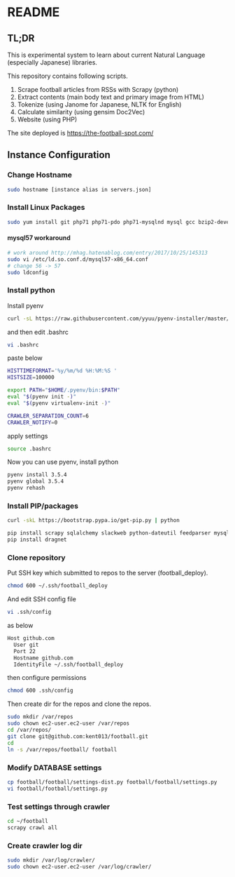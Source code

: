 # README
## TL;DR
This is experimental system to learn about current Natural Language (especially Japanese) libraries.

This repository contains following scripts.
1. Scrape football articles from RSSs with Scrapy (python)
2. Extract contents (main body text and primary image from HTML)
3. Tokenize (using Janome for Japanese, NLTK for English)
4. Calculate similarity (using gensim Doc2Vec)
5. Website (using PHP)

The site deployed is https://the-football-spot.com/

## Instance Configuration

### Change Hostname

```bash
sudo hostname [instance alias in servers.json]
```

### Install Linux Packages
```bash
sudo yum install git php71 php71-pdo php71-mysqlnd mysql gcc bzip2-devel readline-devel openssl-devel sqlite-devel mysql57 mysql57-devel gcc gcc-c++ libxml2-devel
```
#### mysql57 workaround

```bash
# work around http://mhag.hatenablog.com/entry/2017/10/25/145313
sudo vi /etc/ld.so.conf.d/mysql57-x86_64.conf
# change 56 -> 57
sudo ldconfig
```

### Install python
Install pyenv
```bash
curl -sL https://raw.githubusercontent.com/yyuu/pyenv-installer/master/bin/pyenv-installer | bash
```

and then edit .bashrc

```bash
vi .bashrc
```

paste below
```bash
HISTTIMEFORMAT='%y/%m/%d %H:%M:%S '
HISTSIZE=100000

export PATH="$HOME/.pyenv/bin:$PATH"
eval "$(pyenv init -)"
eval "$(pyenv virtualenv-init -)"

CRAWLER_SEPARATION_COUNT=6
CRAWLER_NOTIFY=0
```

apply settings
```bash
source .bashrc
```

Now you can use pyenv, install python

```bash
pyenv install 3.5.4
pyenv global 3.5.4
pyenv rehash
```

### Install PIP/packages

```bash
curl -skL https://bootstrap.pypa.io/get-pip.py | python

pip install scrapy sqlalchemy slackweb python-dateutil feedparser mysqlclient extractcontent3 numpy Cython extractcontent Pillow diskcache BeautifulSoup4 nltk
pip install dragnet
```

### Clone repository
Put SSH key which submitted to repos to the server (football_deploy).

```bash
chmod 600 ~/.ssh/football_deploy
```

And edit SSH config file

```bash
vi .ssh/config
```

as below

```bash
Host github.com
  User git
  Port 22
  Hostname github.com
  IdentityFile ~/.ssh/football_deploy
```

then configure permissions
```bash
chmod 600 .ssh/config
```

Then create dir for the repos and clone the repos.

```bash
sudo mkdir /var/repos
sudo chown ec2-user.ec2-user /var/repos
cd /var/repos/
git clone git@github.com:kent013/football.git
cd
ln -s /var/repos/football/ football
```

### Modify DATABASE settings

```bash
cp football/football/settings-dist.py football/football/settings.py
vi football/football/settings.py
```

### Test settings through crawler

```bash
cd ~/football
scrapy crawl all
```

### Create crawler log dir

```bash
sudo mkdir /var/log/crawler/
sudo chown ec2-user.ec2-user /var/log/crawler/
```
